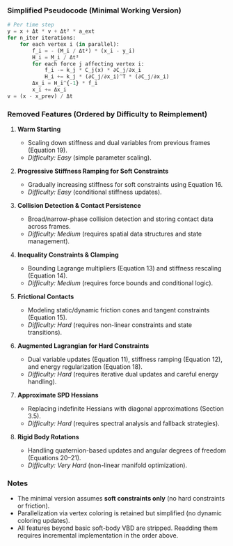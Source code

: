 ### Simplified Pseudocode (Minimal Working Version)

```python
# Per time step
y = x + Δt * v + Δt² * a_ext
for n_iter iterations:
    for each vertex i (in parallel):
        f_i = - (M_i / Δt²) * (x_i - y_i)
        H_i = M_i / Δt²
        for each force j affecting vertex i:
            f_i -= k_j * C_j(x) * ∂C_j/∂x_i
            H_i += k_j * (∂C_j/∂x_i)^T * (∂C_j/∂x_i)
        Δx_i = H_i^{-1} * f_i
        x_i += Δx_i
v = (x - x_prev) / Δt
```

### Removed Features (Ordered by Difficulty to Reimplement)

1. **Warm Starting**  
   - Scaling down stiffness and dual variables from previous frames (Equation 19).  
   - *Difficulty: Easy* (simple parameter scaling).

2. **Progressive Stiffness Ramping for Soft Constraints**  
   - Gradually increasing stiffness for soft constraints using Equation 16.  
   - *Difficulty: Easy* (conditional stiffness updates).

3. **Collision Detection & Contact Persistence**  
   - Broad/narrow-phase collision detection and storing contact data across frames.  
   - *Difficulty: Medium* (requires spatial data structures and state management).

4. **Inequality Constraints & Clamping**  
   - Bounding Lagrange multipliers (Equation 13) and stiffness rescaling (Equation 14).  
   - *Difficulty: Medium* (requires force bounds and conditional logic).

5. **Frictional Contacts**  
   - Modeling static/dynamic friction cones and tangent constraints (Equation 15).  
   - *Difficulty: Hard* (requires non-linear constraints and state transitions).

6. **Augmented Lagrangian for Hard Constraints**  
   - Dual variable updates (Equation 11), stiffness ramping (Equation 12), and energy regularization (Equation 18).  
   - *Difficulty: Hard* (requires iterative dual updates and careful energy handling).

7. **Approximate SPD Hessians**  
   - Replacing indefinite Hessians with diagonal approximations (Section 3.5).  
   - *Difficulty: Hard* (requires spectral analysis and fallback strategies).

8. **Rigid Body Rotations**  
   - Handling quaternion-based updates and angular degrees of freedom (Equations 20–21).  
   - *Difficulty: Very Hard* (non-linear manifold optimization).

### Notes
- The minimal version assumes **soft constraints only** (no hard constraints or friction).
- Parallelization via vertex coloring is retained but simplified (no dynamic coloring updates).
- All features beyond basic soft-body VBD are stripped. Readding them requires incremental implementation in the order above.
